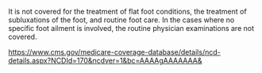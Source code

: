 It is not covered for the treatment of flat foot conditions, the treatment of subluxations of the foot, and routine foot care.
In the cases where no specific foot ailment is involved, the routine physician examinations are not covered.

https://www.cms.gov/medicare-coverage-database/details/ncd-details.aspx?NCDId=170&ncdver=1&bc=AAAAgAAAAAAA&
